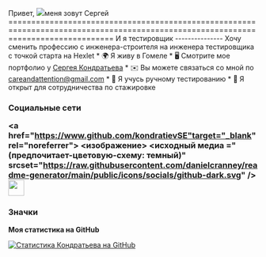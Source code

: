 Привет, ![](https://user-images.githubusercontent.com/18350557/176309783-0785949b-9127-417c-8b55-ab5a4333674e.gif)меня зовут Сергей =================================================================================================================================== И я тестировщик --------------- Хочу сменить профессию с инженера-строителя на инженера тестировщика с точкой старта на Hexlet * 🌍 Я живу в Гомеле * 🖥️ Смотрите мое портфолио у [Сергея Кондратьева](http://cv.hexlet.io/ru/resumes/3762) * ✉️ Вы можете связаться со мной по [careandattention@gmail.com](mailto:careandattention@gmail.com) * 🧠 Я учусь ручному тестированию * 🤝 Я открыт для сотрудничества по стажировке

### Социальные сети <p align="left"> <a href="https://www.github.com/kondratievSE"target="_blank" rel="noreferrer"> <изображение> <исходный медиа ="(предпочитает-цветовую-схему: темный)" srcset="https://raw.githubusercontent.com/danielcranney/readme-generator/main/public/icons/socials/github-dark.svg" /> <source media="(предпочитает-цветовая схема: светлая)" srcset="https://raw.githubusercontent.com/danielcranney/readme-generator/main/public/icons/socials/github.svg " /> <img src="https://raw.githubusercontent.com/danielcranney/readme-generator/main/public/icons/socials/github.svg" width="32" height="32" /> </picture> </a></p>
### Значки

<b> Моя статистика на GitHub </b>

<a href="http://www.github.com/kondratievSE"><img src="https://github-readme-stats.vercel.app/api?username=kondratievSE&show_icons=true&hide=stars,&count_private=true&title_color=0891b2&text_color=ffffff&icon_color=0891b2&bg_color=1c1917&hide_border=true&show_icons=true" alt="Статистика Кондратьева на GitHub" /></a>

